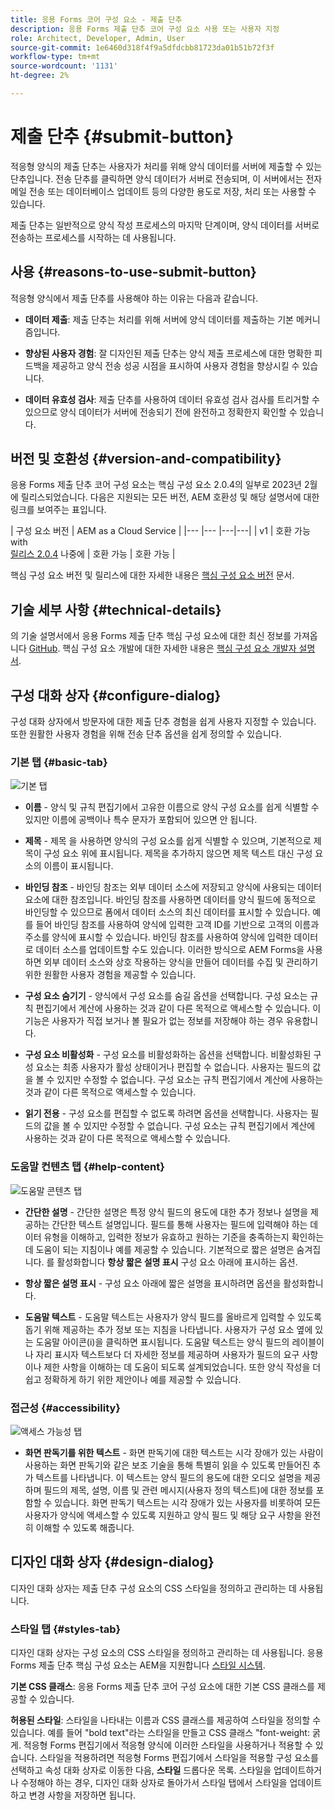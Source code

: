 ```yaml
---
title: 응용 Forms 코어 구성 요소 - 제출 단추
description: 응용 Forms 제출 단추 코어 구성 요소 사용 또는 사용자 지정
role: Architect, Developer, Admin, User
source-git-commit: 1e6460d318f4f9a5dfdcbb81723da01b51b72f3f
workflow-type: tm+mt
source-wordcount: '1131'
ht-degree: 2%

---
```



# 제출 단추 {#submit-button}

적응형 양식의 제출 단추는 사용자가 처리를 위해 양식 데이터를 서버에 제출할 수 있는 단추입니다. 전송 단추를 클릭하면 양식 데이터가 서버로 전송되며, 이 서버에서는 전자 메일 전송 또는 데이터베이스 업데이트 등의 다양한 용도로 저장, 처리 또는 사용할 수 있습니다.

제출 단추는 일반적으로 양식 작성 프로세스의 마지막 단계이며, 양식 데이터를 서버로 전송하는 프로세스를 시작하는 데 사용됩니다.

## 사용 {#reasons-to-use-submit-button}

적응형 양식에서 제출 단추를 사용해야 하는 이유는 다음과 같습니다.

* **데이터 제출**: 제출 단추는 처리를 위해 서버에 양식 데이터를 제출하는 기본 메커니즘입니다.

* **향상된 사용자 경험**: 잘 디자인된 제출 단추는 양식 제출 프로세스에 대한 명확한 피드백을 제공하고 양식 전송 성공 시점을 표시하여 사용자 경험을 향상시킬 수 있습니다.

* **데이터 유효성 검사**: 제출 단추를 사용하여 데이터 유효성 검사 검사를 트리거할 수 있으므로 양식 데이터가 서버에 전송되기 전에 완전하고 정확한지 확인할 수 있습니다.


## 버전 및 호환성 {#version-and-compatibility}

응용 Forms 제출 단추 코어 구성 요소는 핵심 구성 요소 2.0.4의 일부로 2023년 2월에 릴리스되었습니다. 다음은 지원되는 모든 버전, AEM 호환성 및 해당 설명서에 대한 링크를 보여주는 표입니다.

| 구성 요소 버전 | AEM as a Cloud Service |
|--- |--- |---|---|
| v1 | 호환 가능 with<br>[릴리스 2.0.4](/help/versions.md) 나중에 | 호환 가능 | 호환 가능 |

핵심 구성 요소 버전 및 릴리스에 대한 자세한 내용은 [핵심 구성 요소 버전](/help/versions.md) 문서.

<!-- ## Sample Component Output {#sample-component-output}

To experience the Accordion Component as well as see examples of its configuration options as well as HTML and JSON output, visit the [Component Library](https://adobe.com/go/aem_cmp_library_accordion). -->

## 기술 세부 사항 {#technical-details}

의 기술 설명서에서 응용 Forms 제출 단추 핵심 구성 요소에 대한 최신 정보를 가져옵니다 [GitHub](https://github.com/adobe/aem-core-forms-components/tree/master/ui.af.apps/src/main/content/jcr_root/apps/core/fd/components/form/button/v1/button). 핵심 구성 요소 개발에 대한 자세한 내용은 [핵심 구성 요소 개발자 설명서](/help/developing/overview.md).

## 구성 대화 상자 {#configure-dialog}

구성 대화 상자에서 방문자에 대한 제출 단추 경험을 쉽게 사용자 지정할 수 있습니다. 또한 원활한 사용자 경험을 위해 전송 단추 옵션을 쉽게 정의할 수 있습니다.

### 기본 탭 {#basic-tab}

![기본 탭](/help/adaptive-forms/assets/button_basictab.png)

* **이름** - 양식 및 규칙 편집기에서 고유한 이름으로 양식 구성 요소를 쉽게 식별할 수 있지만 이름에 공백이나 특수 문자가 포함되어 있으면 안 됩니다.

* **제목** - 제목 을 사용하면 양식의 구성 요소를 쉽게 식별할 수 있으며, 기본적으로 제목이 구성 요소 위에 표시됩니다. 제목을 추가하지 않으면 제목 텍스트 대신 구성 요소의 이름이 표시됩니다.

* **바인딩 참조** - 바인딩 참조는 외부 데이터 소스에 저장되고 양식에 사용되는 데이터 요소에 대한 참조입니다. 바인딩 참조를 사용하면 데이터를 양식 필드에 동적으로 바인딩할 수 있으므로 폼에서 데이터 소스의 최신 데이터를 표시할 수 있습니다. 예를 들어 바인딩 참조를 사용하여 양식에 입력한 고객 ID를 기반으로 고객의 이름과 주소를 양식에 표시할 수 있습니다. 바인딩 참조를 사용하여 양식에 입력한 데이터로 데이터 소스를 업데이트할 수도 있습니다. 이러한 방식으로 AEM Forms을 사용하면 외부 데이터 소스와 상호 작용하는 양식을 만들어 데이터를 수집 및 관리하기 위한 원활한 사용자 경험을 제공할 수 있습니다.

* **구성 요소 숨기기** - 양식에서 구성 요소를 숨길 옵션을 선택합니다. 구성 요소는 규칙 편집기에서 계산에 사용하는 것과 같이 다른 목적으로 액세스할 수 있습니다. 이 기능은 사용자가 직접 보거나 볼 필요가 없는 정보를 저장해야 하는 경우 유용합니다.
* **구성 요소 비활성화** - 구성 요소를 비활성화하는 옵션을 선택합니다. 비활성화된 구성 요소는 최종 사용자가 활성 상태이거나 편집할 수 없습니다. 사용자는 필드의 값을 볼 수 있지만 수정할 수 없습니다. 구성 요소는 규칙 편집기에서 계산에 사용하는 것과 같이 다른 목적으로 액세스할 수 있습니다.
* **읽기 전용** - 구성 요소를 편집할 수 없도록 하려면 옵션을 선택합니다. 사용자는 필드의 값을 볼 수 있지만 수정할 수 없습니다. 구성 요소는 규칙 편집기에서 계산에 사용하는 것과 같이 다른 목적으로 액세스할 수 있습니다.

### 도움말 컨텐츠 탭 {#help-content}

![도움말 콘텐츠 탭](/help/adaptive-forms/assets/button_helptab.png)

* **간단한 설명** - 간단한 설명은 특정 양식 필드의 용도에 대한 추가 정보나 설명을 제공하는 간단한 텍스트 설명입니다. 필드를 통해 사용자는 필드에 입력해야 하는 데이터 유형을 이해하고, 입력한 정보가 유효하고 원하는 기준을 충족하는지 확인하는 데 도움이 되는 지침이나 예를 제공할 수 있습니다. 기본적으로 짧은 설명은 숨겨집니다. 를 활성화합니다 **항상 짧은 설명 표시** 구성 요소 아래에 표시하는 옵션.

* **항상 짧은 설명 표시** - 구성 요소 아래에 짧은 설명을 표시하려면 옵션을 활성화합니다.

* **도움말 텍스트** - 도움말 텍스트는 사용자가 양식 필드를 올바르게 입력할 수 있도록 돕기 위해 제공하는 추가 정보 또는 지침을 나타냅니다. 사용자가 구성 요소 옆에 있는 도움말 아이콘(i)을 클릭하면 표시됩니다. 도움말 텍스트는 양식 필드의 레이블이나 자리 표시자 텍스트보다 더 자세한 정보를 제공하며 사용자가 필드의 요구 사항이나 제한 사항을 이해하는 데 도움이 되도록 설계되었습니다. 또한 양식 작성을 더 쉽고 정확하게 하기 위한 제안이나 예를 제공할 수 있습니다.

### 접근성 {#accessibility}

![액세스 가능성 탭](/help/adaptive-forms/assets/button_accessibilitytab.png)

* **화면 판독기를 위한 텍스트** - 화면 판독기에 대한 텍스트는 시각 장애가 있는 사람이 사용하는 화면 판독기와 같은 보조 기술을 통해 특별히 읽을 수 있도록 만들어진 추가 텍스트를 나타냅니다. 이 텍스트는 양식 필드의 용도에 대한 오디오 설명을 제공하며 필드의 제목, 설명, 이름 및 관련 메시지(사용자 정의 텍스트)에 대한 정보를 포함할 수 있습니다. 화면 판독기 텍스트는 시각 장애가 있는 사용자를 비롯하여 모든 사용자가 양식에 액세스할 수 있도록 지원하고 양식 필드 및 해당 요구 사항을 완전히 이해할 수 있도록 해줍니다.

## 디자인 대화 상자 {#design-dialog}

디자인 대화 상자는 제출 단추 구성 요소의 CSS 스타일을 정의하고 관리하는 데 사용됩니다.

### 스타일 탭 {#styles-tab}

디자인 대화 상자는 구성 요소의 CSS 스타일을 정의하고 관리하는 데 사용됩니다. 응용 Forms 제출 단추 핵심 구성 요소는 AEM을 지원합니다 [스타일 시스템](/help/get-started/authoring.md#component-styling).

**기본 CSS 클래스**: 응용 Forms 제출 단추 코어 구성 요소에 대한 기본 CSS 클래스를 제공할 수 있습니다.

**허용된 스타일**: 스타일을 나타내는 이름과 CSS 클래스를 제공하여 스타일을 정의할 수 있습니다. 예를 들어 &quot;bold text&quot;라는 스타일을 만들고 CSS 클래스 &quot;font-weight: 굵게. 적응형 Forms 편집기에서 적응형 양식에 이러한 스타일을 사용하거나 적용할 수 있습니다. 스타일을 적용하려면 적응형 Forms 편집기에서 스타일을 적용할 구성 요소를 선택하고 속성 대화 상자로 이동한 다음, **스타일** 드롭다운 목록. 스타일을 업데이트하거나 수정해야 하는 경우, 디자인 대화 상자로 돌아가서 스타일 탭에서 스타일을 업데이트하고 변경 사항을 저장하면 됩니다.



